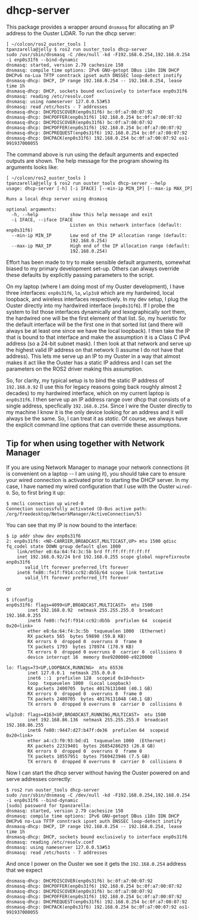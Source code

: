 dhcp-server
===========
This package provides a wrapper around `dnsmasq` for allocating an IP address to
the Ouster LiDAR. To run the dhcp server:

```
[ ~/colcon/ros2_ouster_tools ]
tpanzarella@jelly $ ros2 run ouster_tools dhcp-server
sudo /usr/sbin/dnsmasq -C /dev/null -kd -F192.168.0.254,192.168.0.254 -i enp0s31f6 --bind-dynamic
dnsmasq: started, version 2.79 cachesize 150
dnsmasq: compile time options: IPv6 GNU-getopt DBus i18n IDN DHCP DHCPv6 no-Lua TFTP conntrack ipset auth DNSSEC loop-detect inotify
dnsmasq-dhcp: DHCP, IP range 192.168.0.254 -- 192.168.0.254, lease time 1h
dnsmasq-dhcp: DHCP, sockets bound exclusively to interface enp0s31f6
dnsmasq: reading /etc/resolv.conf
dnsmasq: using nameserver 127.0.0.53#53
dnsmasq: read /etc/hosts - 7 addresses
dnsmasq-dhcp: DHCPDISCOVER(enp0s31f6) bc:0f:a7:00:07:92
dnsmasq-dhcp: DHCPOFFER(enp0s31f6) 192.168.0.254 bc:0f:a7:00:07:92
dnsmasq-dhcp: DHCPDISCOVER(enp0s31f6) bc:0f:a7:00:07:92
dnsmasq-dhcp: DHCPOFFER(enp0s31f6) 192.168.0.254 bc:0f:a7:00:07:92
dnsmasq-dhcp: DHCPREQUEST(enp0s31f6) 192.168.0.254 bc:0f:a7:00:07:92
dnsmasq-dhcp: DHCPACK(enp0s31f6) 192.168.0.254 bc:0f:a7:00:07:92 os1-991937000055

```

The command above is run using the default arguments and expected outputs are
shown. The help message for the program showing its arguments looks like:

```
[ ~/colcon/ros2_ouster_tools ]
tpanzarella@jelly $ ros2 run ouster_tools dhcp-server --help
usage: dhcp-server [-h] [-i IFACE] [--min-ip MIN_IP] [--max-ip MAX_IP]

Runs a local dhcp server using dnsmasq

optional arguments:
  -h, --help            show this help message and exit
  -i IFACE, --iface IFACE
                        Listen on this network interface (default: enp0s31f6)
  --min-ip MIN_IP       Low end of the IP allocation range (default:
                        192.168.0.254)
  --max-ip MAX_IP       High end of the IP allocation range (default:
                        192.168.0.254)
```

Effort has been made to try to make sensible default arguments, somewhat biased
to my primary development set-up. Others can always override these defaults by
explicitly passing parameters to the script.

On my laptop (where I am doing most of my Ouster development), I have three
interfaces: `enp0s31f6`, `lo`, `wlp3s0` which are my hardwired, local loopback,
and wireless interfaces respectively. In my dev setup, I plug the Ouster
directly into my hardwired interface (`enp0s31f6`). If I probe the system to
list those interfaces dynamically and lexographically sort them, the hardwired
one will be the first element of that list. So, my hueristic for the default
interface will be the first one in that sorted list (and there will always be
at least one since we have the local loopback). I then take the IP that is
bound to that interface and make the assumption it is a Class C IPv4 address
(so a 24-bit subnet mask). I then look at that network and serve up the highest
valid IP address on that network (I assume I do not have that address). This
lets me serve up an IP to my Ouster in a way that almost makes it act like the
Ouster has a static IP address and I can set the parameters on the ROS2 driver
making this assumption.

So, for clarity, my typical setup is to bind the static IP address of
`192.168.0.92` (I use this for legacy reasons going back roughly almost 2
decades) to my hardwired interface, which on my current laptop is
`enp0s31f6`. I then serve up an IP address range over dhcp that consists of a
single address, specfically `192.168.0.254`. Since I wire the Ouster directly
to my machine I know it is the only device looking for an address and it will
always be the same. So, I can treat it as *static*. Of course, we always have
the explicit command line options that can override these assumptions.

Tip for when using together with Network Manager
------------------------------------------------

If you are using Network Manager to manage your network connections (it is
convenient on a laptop -- I am using it), you should take care to ensure your
wired connection is activated prior to starting the DHCP server. In my case, I
have named my wired configuration that I use with the Ouster `wired-0`. So, to
first bring it up:

```
$ nmcli connection up wired-0
Connection successfully activated (D-Bus active path: /org/freedesktop/NetworkManager/ActiveConnection/5)
```

You can see that my IP is now bound to the interface:

```
$ ip addr show dev enp0s31f6
2: enp0s31f6: <NO-CARRIER,BROADCAST,MULTICAST,UP> mtu 1500 qdisc fq_codel state DOWN group default qlen 1000
    link/ether e8:6a:64:f4:3c:5b brd ff:ff:ff:ff:ff:ff
    inet 192.168.0.92/24 brd 192.168.0.255 scope global noprefixroute enp0s31f6
       valid_lft forever preferred_lft forever
    inet6 fe80::fe1f:f914:cc92:db5b/64 scope link tentative
       valid_lft forever preferred_lft forever
```

or

```
$ ifconfig
enp0s31f6: flags=4099<UP,BROADCAST,MULTICAST>  mtu 1500
        inet 192.168.0.92  netmask 255.255.255.0  broadcast 192.168.0.255
        inet6 fe80::fe1f:f914:cc92:db5b  prefixlen 64  scopeid 0x20<link>
        ether e8:6a:64:f4:3c:5b  txqueuelen 1000  (Ethernet)
        RX packets 565  bytes 59890 (59.8 KB)
        RX errors 0  dropped 0  overruns 0  frame 0
        TX packets 1793  bytes 178974 (178.9 KB)
        TX errors 0  dropped 0 overruns 0  carrier 0  collisions 0
        device interrupt 16  memory 0xe9200000-e9220000

lo: flags=73<UP,LOOPBACK,RUNNING>  mtu 65536
        inet 127.0.0.1  netmask 255.0.0.0
        inet6 ::1  prefixlen 128  scopeid 0x10<host>
        loop  txqueuelen 1000  (Local Loopback)
        RX packets 2400705  bytes 40176131048 (40.1 GB)
        RX errors 0  dropped 0  overruns 0  frame 0
        TX packets 2400705  bytes 40176131048 (40.1 GB)
        TX errors 0  dropped 0 overruns 0  carrier 0  collisions 0

wlp3s0: flags=4163<UP,BROADCAST,RUNNING,MULTICAST>  mtu 1500
        inet 192.168.86.136  netmask 255.255.255.0  broadcast 192.168.86.255
        inet6 fe80::9447:d27:b47f:de36  prefixlen 64  scopeid 0x20<link>
        ether a4:c3:f0:93:bd:d1  txqueuelen 1000  (Ethernet)
        RX packets 22319401  bytes 26854286293 (26.8 GB)
        RX errors 0  dropped 0  overruns 0  frame 0
        TX packets 10557951  bytes 7569423946 (7.5 GB)
        TX errors 0  dropped 0 overruns 0  carrier 0  collisions 0
```

Now I can start the dhcp server without having the Ouster powered on and serve
addresses correctly:

```
$ ros2 run ouster_tools dhcp-server
sudo /usr/sbin/dnsmasq -C /dev/null -kd -F192.168.0.254,192.168.0.254 -i enp0s31f6 --bind-dynamic
[sudo] password for tpanzarella:
dnsmasq: started, version 2.79 cachesize 150
dnsmasq: compile time options: IPv6 GNU-getopt DBus i18n IDN DHCP DHCPv6 no-Lua TFTP conntrack ipset auth DNSSEC loop-detect inotify
dnsmasq-dhcp: DHCP, IP range 192.168.0.254 -- 192.168.0.254, lease time 1h
dnsmasq-dhcp: DHCP, sockets bound exclusively to interface enp0s31f6
dnsmasq: reading /etc/resolv.conf
dnsmasq: using nameserver 127.0.0.53#53
dnsmasq: read /etc/hosts - 7 addresses
```

And once I power on the Ouster we see it gets the `192.168.0.254` address that
we expect

```
dnsmasq-dhcp: DHCPDISCOVER(enp0s31f6) bc:0f:a7:00:07:92
dnsmasq-dhcp: DHCPOFFER(enp0s31f6) 192.168.0.254 bc:0f:a7:00:07:92
dnsmasq-dhcp: DHCPDISCOVER(enp0s31f6) bc:0f:a7:00:07:92
dnsmasq-dhcp: DHCPOFFER(enp0s31f6) 192.168.0.254 bc:0f:a7:00:07:92
dnsmasq-dhcp: DHCPREQUEST(enp0s31f6) 192.168.0.254 bc:0f:a7:00:07:92
dnsmasq-dhcp: DHCPACK(enp0s31f6) 192.168.0.254 bc:0f:a7:00:07:92 os1-991937000055
```
